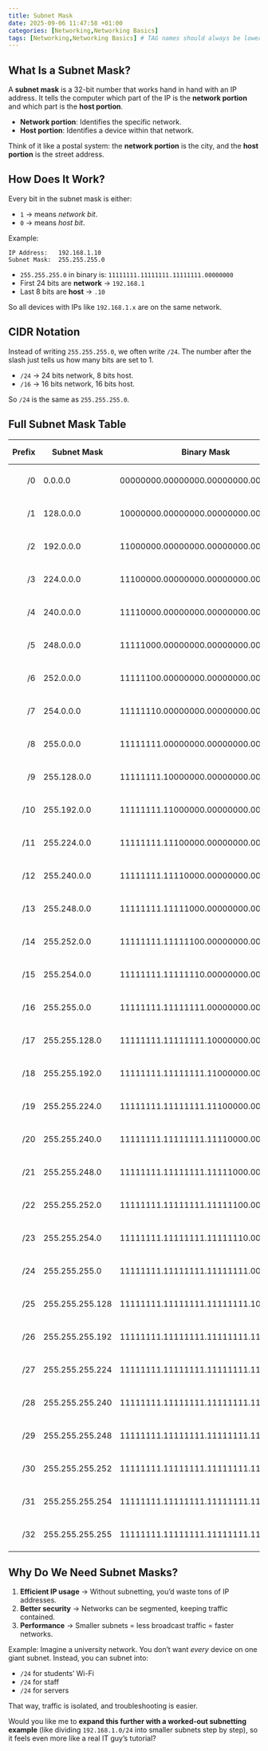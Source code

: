 ```yaml
---
title: Subnet Mask
date: 2025-09-06 11:47:58 +01:00
categories: [Networking,Networking Basics]
tags: [Networking,Networking Basics] # TAG names should always be lowercase
---
```


## What Is a Subnet Mask?

A **subnet mask** is a 32-bit number that works hand in hand with an IP address. It tells the computer which part of the IP is the **network portion** and which part is the **host portion**.

* **Network portion**: Identifies the specific network.
* **Host portion**: Identifies a device within that network.

Think of it like a postal system: the **network portion** is the city, and the **host portion** is the street address.

## How Does It Work?

Every bit in the subnet mask is either:

* `1` → means *network bit*.
* `0` → means *host bit*.

Example:

```
IP Address:   192.168.1.10
Subnet Mask:  255.255.255.0
```

* `255.255.255.0` in binary is: `11111111.11111111.11111111.00000000`
* First 24 bits are **network** → `192.168.1`
* Last 8 bits are **host** → `.10`

So all devices with IPs like `192.168.1.x` are on the same network.

## CIDR Notation

Instead of writing `255.255.255.0`, we often write `/24`. The number after the slash just tells us how many bits are set to 1.

* `/24` → 24 bits network, 8 bits host.
* `/16` → 16 bits network, 16 bits host.

So `/24` is the same as `255.255.255.0`.

## Full Subnet Mask Table

| Prefix | Subnet Mask     | Binary Mask                         | Wildcard        | Total Addresses | Usable Hosts\*               | Block Size      |
| -----: | --------------- | ----------------------------------- | --------------- | --------------- | ---------------------------- | --------------- |
|     /0 | 0.0.0.0         | 00000000.00000000.00000000.00000000 | 255.255.255.255 | 4,294,967,296   | 4,294,967,294                | 256 (1st octet) |
|     /1 | 128.0.0.0       | 10000000.00000000.00000000.00000000 | 127.255.255.255 | 2,147,483,648   | 2,147,483,646                | 128 (1st octet) |
|     /2 | 192.0.0.0       | 11000000.00000000.00000000.00000000 | 63.255.255.255  | 1,073,741,824   | 1,073,741,822                | 64 (1st octet)  |
|     /3 | 224.0.0.0       | 11100000.00000000.00000000.00000000 | 31.255.255.255  | 536,870,912     | 536,870,910                  | 32 (1st octet)  |
|     /4 | 240.0.0.0       | 11110000.00000000.00000000.00000000 | 15.255.255.255  | 268,435,456     | 268,435,454                  | 16 (1st octet)  |
|     /5 | 248.0.0.0       | 11111000.00000000.00000000.00000000 | 7.255.255.255   | 134,217,728     | 134,217,726                  | 8 (1st octet)   |
|     /6 | 252.0.0.0       | 11111100.00000000.00000000.00000000 | 3.255.255.255   | 67,108,864      | 67,108,862                   | 4 (1st octet)   |
|     /7 | 254.0.0.0       | 11111110.00000000.00000000.00000000 | 1.255.255.255   | 33,554,432      | 33,554,430                   | 2 (1st octet)   |
|     /8 | 255.0.0.0       | 11111111.00000000.00000000.00000000 | 0.255.255.255   | 16,777,216      | 16,777,214                   | 1 (1st octet)   |
|     /9 | 255.128.0.0     | 11111111.10000000.00000000.00000000 | 0.127.255.255   | 8,388,608       | 8,388,606                    | 128 (2nd octet) |
|    /10 | 255.192.0.0     | 11111111.11000000.00000000.00000000 | 0.63.255.255    | 4,194,304       | 4,194,302                    | 64 (2nd octet)  |
|    /11 | 255.224.0.0     | 11111111.11100000.00000000.00000000 | 0.31.255.255    | 2,097,152       | 2,097,150                    | 32 (2nd octet)  |
|    /12 | 255.240.0.0     | 11111111.11110000.00000000.00000000 | 0.15.255.255    | 1,048,576       | 1,048,574                    | 16 (2nd octet)  |
|    /13 | 255.248.0.0     | 11111111.11111000.00000000.00000000 | 0.7.255.255     | 524,288         | 524,286                      | 8 (2nd octet)   |
|    /14 | 255.252.0.0     | 11111111.11111100.00000000.00000000 | 0.3.255.255     | 262,144         | 262,142                      | 4 (2nd octet)   |
|    /15 | 255.254.0.0     | 11111111.11111110.00000000.00000000 | 0.1.255.255     | 131,072         | 131,070                      | 2 (2nd octet)   |
|    /16 | 255.255.0.0     | 11111111.11111111.00000000.00000000 | 0.0.255.255     | 65,536          | 65,534                       | 1 (2nd octet)   |
|    /17 | 255.255.128.0   | 11111111.11111111.10000000.00000000 | 0.0.127.255     | 32,768          | 32,766                       | 128 (3rd octet) |
|    /18 | 255.255.192.0   | 11111111.11111111.11000000.00000000 | 0.0.63.255      | 16,384          | 16,382                       | 64 (3rd octet)  |
|    /19 | 255.255.224.0   | 11111111.11111111.11100000.00000000 | 0.0.31.255      | 8,192           | 8,190                        | 32 (3rd octet)  |
|    /20 | 255.255.240.0   | 11111111.11111111.11110000.00000000 | 0.0.15.255      | 4,096           | 4,094                        | 16 (3rd octet)  |
|    /21 | 255.255.248.0   | 11111111.11111111.11111000.00000000 | 0.0.7.255       | 2,048           | 2,046                        | 8 (3rd octet)   |
|    /22 | 255.255.252.0   | 11111111.11111111.11111100.00000000 | 0.0.3.255       | 1,024           | 1,022                        | 4 (3rd octet)   |
|    /23 | 255.255.254.0   | 11111111.11111111.11111110.00000000 | 0.0.1.255       | 512             | 510                          | 2 (3rd octet)   |
|    /24 | 255.255.255.0   | 11111111.11111111.11111111.00000000 | 0.0.0.255       | 256             | 254                          | 1 (3rd octet)   |
|    /25 | 255.255.255.128 | 11111111.11111111.11111111.10000000 | 0.0.0.127       | 128             | 126                          | 128 (4th octet) |
|    /26 | 255.255.255.192 | 11111111.11111111.11111111.11000000 | 0.0.0.63        | 64              | 62                           | 64 (4th octet)  |
|    /27 | 255.255.255.224 | 11111111.11111111.11111111.11100000 | 0.0.0.31        | 32              | 30                           | 32 (4th octet)  |
|    /28 | 255.255.255.240 | 11111111.11111111.11111111.11110000 | 0.0.0.15        | 16              | 14                           | 16 (4th octet)  |
|    /29 | 255.255.255.248 | 11111111.11111111.11111111.11111000 | 0.0.0.7         | 8               | 6                            | 8 (4th octet)   |
|    /30 | 255.255.255.252 | 11111111.11111111.11111111.11111100 | 0.0.0.3         | 4               | 2                            | 4 (4th octet)   |
|    /31 | 255.255.255.254 | 11111111.11111111.11111111.11111110 | 0.0.0.1         | 2               | RFC3021: 2 / Traditionally 0 | 2 (4th octet)   |
|    /32 | 255.255.255.255 | 11111111.11111111.11111111.11111111 | 0.0.0.0         | 1               | 1 (host only)                | 1 (4th octet)   |

## Why Do We Need Subnet Masks?

1. **Efficient IP usage** → Without subnetting, you’d waste tons of IP addresses.
2. **Better security** → Networks can be segmented, keeping traffic contained.
3. **Performance** → Smaller subnets = less broadcast traffic = faster networks.

Example: Imagine a university network. You don’t want *every* device on one giant subnet. Instead, you can subnet into:

* `/24` for students’ Wi-Fi
* `/24` for staff
* `/24` for servers

That way, traffic is isolated, and troubleshooting is easier.

Would you like me to **expand this further with a worked-out subnetting example** (like dividing `192.168.1.0/24` into smaller subnets step by step), so it feels even more like a real IT guy’s tutorial?

